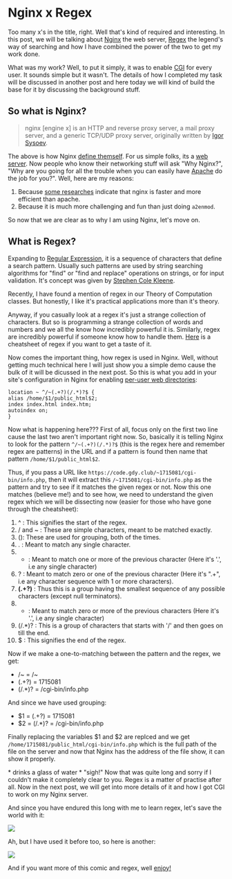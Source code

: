 # Nginx x Regex

Too many x's in the title, right. Well that's kind of required and interesting. In this post, we will be talking about [Nginx](https://www.nginx.com/) the web server, [Regex](https://en.wikipedia.org/wiki/Regular_expression) the legend's way of searching and how I have combined the power of the two to get my work done.

What was my work? Well, to put it simply, it was to enable [CGI](https://en.wikipedia.org/wiki/Common_Gateway_Interface) for every user. It sounds simple but it wasn't. The details of how I completed my task will be discussed in another post and here today we will kind of build the base for it by discussing the background stuff.

## So what is Nginx?

> nginx [engine x] is an HTTP and reverse proxy server, a mail proxy server, and a generic TCP/UDP proxy server, originally written by [Igor Sysoev](http://sysoev.ru/en/).

The above is how Nginx [define themself](https://nginx.org/en/). For us simple folks, its a [web server](https://en.wikipedia.org/wiki/Web_server).
Now people who know their networking stuff will ask "Why Nginx?", "Why are you going for all the trouble when you can easily have [Apache](https://httpd.apache.org) do the job for you?". Well, here are my reasons:

1. Because [some researches](https://www.digitalocean.com/community/tutorials/apache-vs-nginx-practical-considerations) indicate that nginx is faster and more efficient than apache.
1. Because it is much more challenging and fun than just doing `a2enmod`.

So now that we are clear as to why I am using Nginx, let's move on.

## What is Regex?

Expanding to [Regular Expression](https://en.wikipedia.org/wiki/Regular_expression), it is a sequence of characters that define a search pattern. Usually such patterns are used by string searching algorithms for "find" or "find and replace" operations on strings, or for input validation. It's concept was given by [Stephen Cole Kleene](https://en.wikipedia.org/wiki/Stephen_Cole_Kleene).

Recently, I have found a mention of regex in our Theory of Computation classes. But honestly, I like it's practical applications more than it's theory.

Anyway, if you casually look at a regex it's just a strange collection of characters. But so is programming a strange collection of words and numbers and we all the know how incredibly powerful it is. Similarly, regex are incredibly powerful if someone know how to handle them. [Here](https://medium.com/factory-mind/regex-tutorial-a-simple-cheatsheet-by-examples-649dc1c3f285) is a cheatsheet of regex if you want to get a taste of it.

Now comes the important thing, how regex is used in Nginx. Well, without getting much technical here I will just show you a simple demo cause the bulk of it will be dicussed in the next post.
So this is what you add in your site's configuration in Nginx for enabling [per-user web directories](http://publib.boulder.ibm.com/httpserv/manual70/howto/public_html.html):

	location ~ ^/~(.+?)(/.*)?$ {   
	alias /home/$1/public_html$2;                                                                                                                       
	index index.html index.htm;                                                                                                                          
	autoindex on;                                                                                                                                         
	}

Now what is happening here???
First of all, focus only on the first two line cause the last two aren't important right now.
So, basically it is telling Nginx to look for the pattern `^/~(.+?)(/.*)?$` (this is the regex here and remember regex are patterns) in the URL and if a pattern is found then name that pattern `/home/$1/public_html$2`.

Thus, if you pass a URL like `https://code.gdy.club/~1715081/cgi-bin/info.php`, then it will extract this `/~1715081/cgi-bin/info.php` as the pattern and try to see if it matches the given regex or not. Now this one matches (believe me!) and to see how, we need to understand the given regex which we will be dissecting now (easier for those who have gone through the cheatsheet):

1. ^ : This signifies the start of the regex.
1. / and ~ : These are simple characters, meant to be matched exactly.
1. (): These are used for grouping, both of the times.
1. . : Meant to match any single character.
1. + : Meant to match one or more of the previous character (Here it's '.', i.e any single character)
1. ? : Meant to match zero or one of the previous character (Here it's ".+", i.e any character sequence with 1 or more characters).
1. **(.+?)** : Thus this is a group having the smallest sequence of any possible characters (except null terminators).
1. * : Meant to match zero or more of the previous characters (Here it's '.', i.e any single character)
1. (/.\*)? : This is a group of characters that starts with '/' and then goes on till the end.
1. $ : This signifies the end of the regex.

Now if we make a one-to-matching between the pattern and the regex, we get:

- /~ = /~
- (.+?) = 1715081
- (/.\*)? = /cgi-bin/info.php

And since we have used grouping:

- $1 = (.+?) = 1715081
- $2 = (/.\*)? = /cgi-bin/info.php

Finally replacing the variables $1 and $2 are replced and we get `/home/1715081/public_html/cgi-bin/info.php` which is the full path of the file on the server and now that Nginx has the address of the file show, it can show it properly.

\* drinks a glass of water * "sigh!" Now that was quite long and sorry if I couldn't make it completely clear to you. Regex is a matter of practise after all.
Now in the next post, we will get into more details of it and how I got CGI to work on my Nginx server.

And since you have endured this long with me to learn regex, let's save the world with it:

![](https://imgs.xkcd.com/comics/regular_expressions.png )

Ah, but I have used it before too, so here is another:

![](https://www.explainxkcd.com/wiki/images/7/7b/regex_golf.png)

And if you want more of this comic and regex, well [enjoy!](https://www.explainxkcd.com/wiki/index.php/1313:_Regex_Golf)
